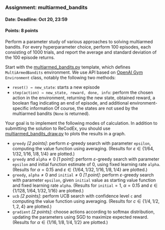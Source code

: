 ### Assignment: multiarmed_bandits
#### Date: Deadline: Oct 20, 23:59
#### Points: 8 points

Perform a parameter study of various approaches to solving multiarmed bandits.
For every hyperparameter choice, perform 100 episodes, each consisting of
1000 trials, and report the average and standard deviation of the 100 episode
returns.

Start with the [multiarmed_bandits.py](https://github.com/ufal/npfl122/tree/past-1920/labs/01/multiarmed_bandits.py)
template, which defines `MultiArmedBandits` environment. We use API based on
[OpenAI Gym](https://gym.openai.com/) `Environment` class, notably the following
two methods:
- `reset() → new_state`: starts a new episode
- `step(action) → new_state, reward, done, info`: perform the chosen action
  in the environment, returning the new state, obtained reward, a boolean
  flag indicating an end of episode, and additional environment-specific
  information
Of course, the states are not used by the multiarmed bandits (`None` is
returned).

Your goal is to implement the following modes of calculation. In addition
to submitting the solution to ReCodEx, you should use
[multiarmed_bandits_draw.py](https://github.com/ufal/npfl122/tree/past-1920/labs/01/multiarmed_bandits_draw.py)
to plots the results in a graph.
- `greedy` _[2 points]_: perform $ε$-greedy search with parameter `epsilon`, computing the
  value function using averaging. (Results for $ε ∈ \{1/64, 1/32, 1/16, 1/8, 1/4\}$ are plotted.)
- `greedy` and `alpha`$≠0$ _[1 point]_: perform $ε$-greedy search with parameter `epsilon` and
  initial function estimate of 0, using fixed learning rate `alpha`. (Results
  for $α=0.15$ and $ε ∈ \{1/64, 1/32, 1/16, 1/8, 1/4\}$ are plotted.)
- `greedy`, `alpha`$≠0$ and `initial`$≠0$ _[1 point]_: perform $ε$-greedy search with
  parameter `epsilon`, given `initial` value as starting value function and
  fixed learning rate `alpha`. (Results for `initial`$=1$, $α=0.15$ and
  $ε ∈ \{1/128, 1/64, 1/32, 1/16\}$ are plotted.)
- `ucb` _[2 points]_: perform UCB search with confidence level `c` and computing the value
  function using averaging. (Results for $c ∈ \{1/4, 1/2, 1, 2, 4\}$ are
  plotted.)
- `gradient` _[2 points]_: choose actions according to softmax distribution, updating the
  parameters using SGD to maximize expected reward. (Results for
  $α ∈ \{1/16, 1/8, 1/4, 1/2\}$ are plotted.)

